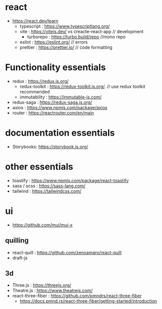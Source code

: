 
# react
- https://react.dev/learn
    - typescript : https://www.typescriptlang.org/
    - vite : https://vitejs.dev/ vs creacte-react-app  // development
       - turborepo : https://turbo.build/repo //mono repo
    - eslint : https://eslint.org/                     // errors 
    - prettier : https://prettier.io/                  // code formatting


 # Functionality essentials
- redux : https://redux.js.org/
    - redux-toolkit : https://redux-toolkit.js.org/. // use redux toolkit recommended
    - immutability : https://immutable-js.com/
- redux-saga : https://redux-saga.js.org/
- axios : https://www.npmjs.com/package/axios
- router : https://reactrouter.com/en/main

# documentation essentials
 - Storybooks: https://storybook.js.org/

# other essentials
- toastify : https://www.npmjs.com/package/react-toastify
- sass / scss : https://sass-lang.com/
- tailwind : https://tailwindcss.com/
# ui
- https://github.com/mui/mui-x

## quilling
- react-quill : https://github.com/zenoamaro/react-quill
- draft-js


## 3d
- Three.js : https://threejs.org/
- Theatre.js : https://www.theatrejs.com/
- react-three-fiber : https://github.com/pmndrs/react-three-fiber 
    - https://docs.pmnd.rs/react-three-fiber/getting-started/introduction